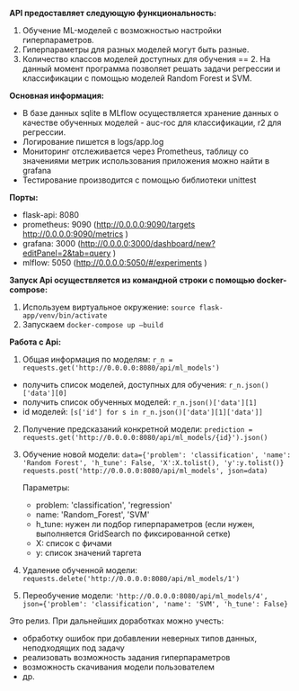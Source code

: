 __API предоставляет следующую функциональность:__
1) Обучение ML-моделей с возможностью настройки гиперпараметров.
2) Гиперпараметры для разных моделей могут быть разные.
3) Количество классов моделей доступных для обучения == 2. На данный момент программа позволяет решать задачи регрессии и классификации с помощью моделей Random Forest и SVM.

__Основная информация:__
- В базе данных sqlite в MLflow осуществляется хранение данных о качестве обученных моделей - auc-roc для классификации, r2 для регрессии.
- Логирование пишется в logs/app.log
- Мониторинг отслеживается через Prometheus, таблицу со значениями метрик использования приложения можно найти в grafana
- Тестирование производится с помощью библиотеки unittest

__Порты:__
- flask-api: 8080
- prometheus: 9090 (http://0.0.0.0:9090/targets http://0.0.0.0:9090/metrics )
- grafana: 3000 (http://0.0.0.0:3000/dashboard/new?editPanel=2&tab=query )
- mlflow: 5050 (http://0.0.0.0:5050/#/experiments )

__Запуск Api осуществляется из командной строки с помощью docker-compose:__

1. Используем виртуальное окружение: ``source flask-app/venv/bin/activate``
2. Запускаем ``docker-compose up —build``

__Работа с Api:__

1. Общая информация по моделям:
``r_n = requests.get('http://0.0.0.0:8080/api/ml_models')``
- получить список моделей, доступных для обучения: ``r_n.json()['data'][0]``
- получить список обученных моделей: ``r_n.json()['data'][1]``
- id моделей:
``[s['id'] for s in r_n.json()['data'][1]['data']]``
2. Получение предсказаний конкретной модели:
``prediction = requests.get('http://0.0.0.0:8080/api/ml_models/{id}').json()``
3. Обучение новой модели:
 ``data={'problem': 'classification', 'name': 'Random Forest', 'h_tune': False, 'X':X.tolist(), 'y':y.tolist()}``
 ``requests.post('http://0.0.0.0:8080/api/ml_models', json=data)``

   Параметры:
   - problem: 'classification', 'regression'
   - name: 'Random_Forest', 'SVM'
   - h_tune: нужен ли подбор гиперпараметров (если нужен, выполняется GridSearch по фиксированной сетке)
   - X: список с фичами
   - y: список значений таргета
   
4. Удаление обученной модели:
 ``requests.delete('http://0.0.0.0:8080/api/ml_models/1')``
5. Переобучение модели:
 ``'http://0.0.0.0:8080/api/ml_models/4', 
             json={'problem': 'classification', 'name': 'SVM', 'h_tune': False}``
 
Это релиз. При дальнейших доработках можно учесть:
- обработку ошибок при добавлении неверных типов данных, неподходящих под задачу
- реализовать возможность задания гиперпараметров
- возможность скачивания модели пользователем
- др.

